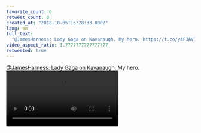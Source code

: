 ```yaml
---
favorite_count: 0
retweet_count: 0
created_at: "2018-10-05T15:28:33.000Z"
lang: en
full_text:
  "@JamesHarness: Lady Gaga on Kavanaugh. My hero. https://t.co/y4F3AVIoGH"
video_aspect_ratio: 1.7777777777777777
retweeted: true
---
```


[@JamesHarness](https://twitter.com/JamesHarness): Lady Gaga on Kavanaugh. My
hero.
![Embedded Video](https://twitter-media-coderbyheart.s3.eu-north-1.amazonaws.com/1048233488086978560-eceoaQbNhFz8GCqN.mp4)
